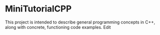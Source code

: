# MiniTutorialCPP
This project is intended to describe general programming concepts in C++, along with concrete, functioning code examples. Edit
